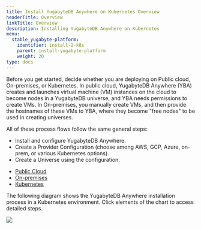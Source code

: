 ```yaml
---
title: Install YugabyteDB Anywhere on Kubernetes Overview
headerTitle: Overview
linkTitle: Overview
description: Installing YugabyteDB Anywhere on Kubernetes
menu:
  stable_yugabyte-platform:
    identifier: install-2-k8s
    parent: install-yugabyte-platform
    weight: 20
type: docs
---
```


Before you get started, decide whether you are deploying on Public cloud, On-premises, or Kubernetes. In public cloud, YugabyteDB Anywhere (YBA) creates and launches virtual machine (VM) instances on the cloud to become nodes in a YugabyteDB universe, and YBA needs permissions to create VMs. In On-premises, you manually create VMs, and then provide the hostnames of these VMs to YBA, where they become "free nodes" to be used in creating universes.

All of these process flows follow the same general steps:

- Install and configure YugabyteDB Anywhere.
- Create a Provider Configuration (choose among AWS, GCP, Azure, on-prem, or various Kubernetes options).
- Create a Universe using the configuration.

<ul class="nav nav-tabs-alt nav-tabs-yb">
  <li >
    <a href="../public-cloud/" class="nav-link">
      <i class="fa-solid fa-cloud"></i>
      Public Cloud
    </a>
  </li>

  <li >
    <a href="../private-cloud/" class="nav-link">
      <i class="fa-solid fa-building"></i>
      On-premises
    </a>
  </li>

  <li>
    <a href="../kubernetes/" class="nav-link active">
      <i class="fa-regular fa-dharmachakra" aria-hidden="true"></i>
      Kubernetes
    </a>
  </li>

</ul>

The following diagram shows the YugabyteDB Anywhere installation process in a Kubernetes environment. Click elements of the chart to access detailed steps.

<div class="image-with-map">
<img src="/images/ee/flowchart/yb-install-k8s.png" usemap="#image-map">

<map name="image-map">
    <area alt="K8s pre-reqs" title="K8s pre-reqs" href="../../prepare-environment/kubernetes/" coords="323,257,576,496" shape="rect" style="top: 16%;height: 15.2%;left: 36%;width: 28%;">
    <area alt="Install K8s" title="Install K8s" href="../../install-software/kubernetes/#install-yugabyte-platform-on-a-kubernetes-cluster" coords="346,1032,551,1166" shape="rect" style="top: 64%;height: 9%;left: 38%;width: 24%;">
</map>
</div>
